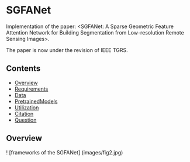 # SGFANet
Implementation of the paper: <SGFANet: A Sparse Geometric Feature Attention Network for Building Segmentation from Low-resolution Remote Sensing Images>. 

The paper is now under the revision of IEEE TGRS.

## Contents

- [Overview](#Overview)
- [Requirements](#Requirements)
- [Data](#Data)
- [PretrainedModels](#PretrainedModels)
- [Utilization](#Utilization)
- [Citation](#Citation)
- [Question](#Question)

## Overview
! [frameworks of the SGFANet] (images/fig2.jpg)
